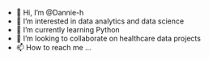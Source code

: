- 👋 Hi, I’m @Dannie-h
- 👀 I’m interested in data analytics and data science
- 🌱 I’m currently learning Python
- 💞️ I’m looking to collaborate on healthcare data projects
- 📫 How to reach me ...

<!---
Dannie-h/Dannie-h is a ✨ special ✨ repository because its `README.md` (this file) appears on your GitHub profile.
You can click the Preview link to take a look at your changes.
--->
